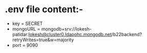 # .env file content:-
 - key = SECRET
 - mongoURL = mongodb+srv://lokesh-patidar:lokesh@cluster0.ldapohc.mongodb.net/b22backend?retryWrites=true&w=majority
 - port = 9090